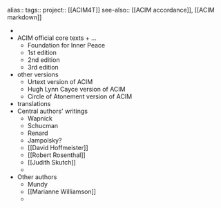 alias::
tags::
project:: [[ACIM4T]] 
see-also:: [[ACIM accordance]], [[ACIM markdown]]

-
- ACIM official core texts + ...
	- Foundation for Inner Peace
	- 1st edition
	- 2nd edition
	- 3rd edition
- other versions
	- Urtext version of ACIM
	- Hugh Lynn Cayce version of ACIM
	- Circle of Atonement version of ACIM
- translations
- Central authors' writings
	- Wapnick
	- Schucman
	- Renard
	- Jampolsky?
	- [[David Hoffmeister]]
	- [[Robert Rosenthal]]
	- [[Judith Skutch]]
	-
- Other authors
	- Mundy
	- [[Marianne Williamson]]
	-
